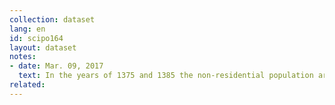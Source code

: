 ```yaml
---
collection: dataset
lang: en
id: scipo164
layout: dataset
notes: 
- date: Mar. 09, 2017
  text: In the years of 1375 and 1385 the non-residential population are mentioned within the statistics of the rural population. 
related:
---
```

